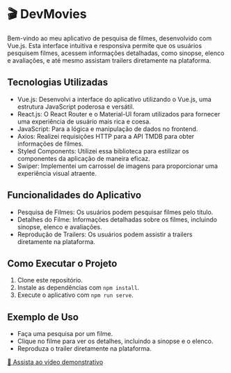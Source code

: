 # 🎬 DevMovies

Bem-vindo ao meu aplicativo de pesquisa de filmes, desenvolvido com Vue.js. Esta interface intuitiva e responsiva permite que os usuários pesquisem filmes, acessem informações detalhadas, como sinopse, elenco e avaliações, e até mesmo assistam trailers diretamente na plataforma.

## Tecnologias Utilizadas

- Vue.js: Desenvolvi a interface do aplicativo utilizando o Vue.js, uma estrutura JavaScript poderosa e versátil.
- React.js: O React Router e o Material-UI foram utilizados para fornecer uma experiência de usuário mais rica e coesa.
- JavaScript: Para a lógica e manipulação de dados no frontend.
- Axios: Realizei requisições HTTP para a API TMDB para obter informações de filmes.
- Styled Components: Utilizei essa biblioteca para estilizar os componentes da aplicação de maneira eficaz.
- Swiper: Implementei um carrossel de imagens para proporcionar uma experiência visual atraente.

## Funcionalidades do Aplicativo

- Pesquisa de Filmes: Os usuários podem pesquisar filmes pelo título.
- Detalhes do Filme: Informações detalhadas sobre os filmes, incluindo sinopse, elenco e avaliações.
- Reprodução de Trailers: Os usuários podem assistir a trailers diretamente na plataforma.

## Como Executar o Projeto

1. Clone este repositório.
2. Instale as dependências com `npm install`.
3. Execute o aplicativo com `npm run serve`.

## Exemplo de Uso

- Faça uma pesquisa por um filme.
- Clique no filme para ver os detalhes, incluindo a sinopse e o elenco.
- Reproduza o trailer diretamente na plataforma.
  


[🎥 Assista ao vídeo demonstrativo](https://dms.licdn.com/playlist/vid/D4D05AQGFkgd89_u2Pg/mp4-720p-30fp-crf28/0/1686690020648?e=1700074800&v=beta&t=Csaes_Kdls4C-jlTwubF7qp73Zj_XBtItzoC8iXusZQ)

